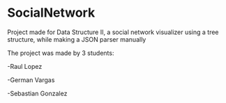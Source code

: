 # SocialNetwork
Project made for Data Structure II, a social network visualizer using a tree structure, while making a JSON parser manually

The project was made by 3 students:

-Raul Lopez

-German Vargas

-Sebastian Gonzalez
